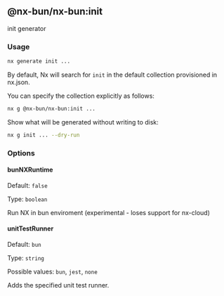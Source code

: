 ## @nx-bun/nx-bun:init

init generator

### Usage

```bash
nx generate init ...
```

By default, Nx will search for `init` in the default collection provisioned in nx.json.

You can specify the collection explicitly as follows:

```bash
nx g @nx-bun/nx-bun:init ...
```

Show what will be generated without writing to disk:

```bash
nx g init ... --dry-run
```

### Options

#### bunNXRuntime

Default: `false`

Type: `boolean`

Run NX in bun enviroment (experimental - loses support for nx-cloud)

#### unitTestRunner

Default: `bun`

Type: `string`

Possible values: `bun`, `jest`, `none`

Adds the specified unit test runner.

